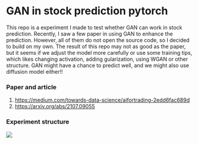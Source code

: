 # GAN in stock prediction pytorch
This repo is a experiment I made to test whether GAN can work in stock prediction. Recently, I saw a few paper in using GAN to enhance the prediction. However, all of them do not open the source code, so I decided to build on my own. The result of this repo may not as good as the paper, but it seems if we adjust the model more carefully or use some training tips, which likes changing activation, adding gularization, using WGAN or other structure. GAN might have a chance to predict well, and we might also use diffusion model either!!
### Paper and article
1. https://medium.com/towards-data-science/aifortrading-2edd6fac689d
2. https://arxiv.org/abs/2107.09055

### Experiment structure
![](https://i.imgur.com/IK5KHqC.png)
